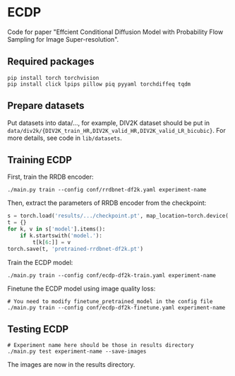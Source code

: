 # ECDP
Code for paper "Effcient Conditional Diffusion Model with Probability
Flow Sampling for Image Super-resolution".

## Required packages
```
pip install torch torchvision
pip install click lpips pillow piq pyyaml torchdiffeq tqdm
```

## Prepare datasets
Put datasets into data/..., for example, DIV2K dataset should be put in
`data/div2k/{DIV2K_train_HR,DIV2K_valid_HR,DIV2K_valid_LR_bicubic}`.
For more details, see code in `lib/datasets`.

## Training ECDP
First, train the RRDB encoder:
```
./main.py train --config conf/rrdbnet-df2k.yaml experiment-name
```

Then, extract the parameters of RRDB encoder from the checkpoint:
```python
s = torch.load('results/.../checkpoint.pt', map_location=torch.device('cpu'))
t = {}
for k, v in s['model'].items():
    if k.startswith('model.'):
        t[k[6:]] = v
torch.save(t, 'pretrained-rrdbnet-df2k.pt')
```

Train the ECDP model:
```
./main.py train --config conf/ecdp-df2k-train.yaml experiment-name
```

Finetune the ECDP model using image quality loss:
```
# You need to modify finetune_pretrained_model in the config file
./main.py train --config conf/ecdp-df2k-finetune.yaml experiment-name
```

## Testing ECDP
```
# Experiment name here should be those in results directory
./main.py test experiment-name --save-images
```

The images are now in the results directory.
